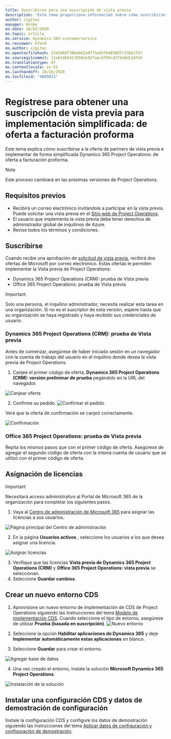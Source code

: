 ```yaml
---
title: Suscribirse para una suscripción de vista previa
description: 'Este tema proporciona información sobre cómo suscribirse y realizar la implementación simplificada de Project Operations: de oferta a facturación proforma.'
author: sigitac
manager: Annbe
ms.date: 10/07/2020
ms.topic: article
ms.service: dynamics-365-customerservice
ms.reviewer: kfend
ms.author: sigitac
ms.openlocfilehash: 5342466f308ab62a9f73a85fbd838d7c33bb1f47
ms.sourcegitcommit: 11a61db54119503e82faec5f99c4273e8d1247e5
ms.translationtype: HT
ms.contentlocale: es-ES
ms.lasthandoff: 10/16/2020
ms.locfileid: "4085011"
---
```

# <a name="sign-up-for-a-preview-subscription-for-lite-deployment--deal-to-proforma-invoicing"></a>Regístrese para obtener una suscripción de vista previa para implementación simplificada: de oferta a facturación proforma

Este tema explica cómo suscribirse a la oferta de partners de vista previa e implementar de forma simplificada Dynamics 365 Project Operations: de oferta a facturación proforma.

> [!NOTE]
> Este proceso cambiará en las próximas versiones de Project Operations.

## <a name="prerequisites"></a>Requisitos previos

- Recibirá un correo electrónico invitándole a participar en la vista previa. Puede solicitar una vista previa en el [Sitio web de Project Operations](https://dynamics.microsoft.com/en-us/project-operations/overview/).
- El usuario que implementa la vista previa debe tener derechos de administrador global de inquilinos de Azure.
- Revise todos los términos y condiciones.

## <a name="subscribe"></a>Suscribirse

Cuando recibe una aprobación de [solicitud de vista previa](https://forms.office.com/FormsPro/Pages/ResponsePage.aspx?id=v4j5cvGGr0GRqy180BHbR56j8lZs0FdAvwT75_WNFyxUMkRDV1NYQU5TNjE2VjhKOVBUNVg2R0s1NC4u), recibirá dos ofertas de Microsoft por correo electrónico. Estas ofertas le permiten implementar la Vista previa de Project Operations:

- Dynamics 365 Project Operations (CRM): prueba de Vista previa
- Office 365 Project Operations: prueba de Vista previa

> [!IMPORTANT]
> Solo una persona, el inquilino administrador, necesita realizar esta tarea en una organización. Si no es el suscriptor de esta versión, espere hasta que su organización se haya registrado y haya recibido sus credenciales de usuario.

### <a name="dynamics-365-project-operations-crm---preview-trial"></a>Dynamics 365 Project Operations (CRM): prueba de Vista previa 

Antes de comenzar, asegúrese de haber iniciado sesión en un navegador con la cuenta de trabajo del usuario en el inquilino donde desea la vista previa de Project Operations.

1. Canjee el primer código de oferta, **Dynamics 365 Project Operations (CRM): versión preliminar de prueba** pegándolo en la URL del navegador.

![Canjear oferta](./media/16RedeemFirstOfferNew.png)

2. Confirme su pedido.
![Confirmar el pedido](./media/17ConfirmOrderNew.png)

Verá que la oferta de confirmación se canjeó correctamente.

![Confirmación](./media/18OrderConfirmationNew.png)

### <a name="office-365-project-operations---preview-trial"></a>Office 365 Project Operations: prueba de Vista previa

Repita los mismos pasos que con el primer código de oferta. Asegúrese de agregar el segundo código de oferta con la misma cuenta de usuario que se utilizó con el primer código de oferta.

## <a name="assign-licenses"></a>Asignación de licencias

> [!IMPORTANT]
> Necesitará acceso administrativo al Portal de Microsoft 365 de la organización para completar los siguientes pasos.


1. Vaya al [Centro de administración de Microsoft 365](https://portal.office.com/) para asignar las licencias a sus usuarios.

![Página principal del Centro de administración](./media/14AdminPortal.png)

2. En la página **Usuarios activos** , seleccione los usuarios a los que desea asignar una licencia.

![Asignar licencias](./media/15AssignLicenses.png)

3. Verifique que las licencias **Vista previa de Dynamics 365 Project Operations (CRM)** y **Office 365 Project Operations: vista previa** se seleccionan. 
4. Seleccione **Guardar cambios**.

## <a name="create-a-new-cds-environment"></a>Crear un nuevo entorno CDS

1. Aprovisione un nuevo entorno de implementación de CDS de Project Operations siguiendo las instrucciones del tema [Modelo de implementación CDS](lite-deployment.md). Cuando seleccione el tipo de entorno, asegúrese de utilizar **Prueba (basada en suscripción)**.
![Nuevo entorno](./media/19CreateEnvironment.png)

2. Seleccione la opción **Habilitar aplicaciones de Dynamics 365** y deje **Implementar automáticamente estas aplicaciones** en blanco.  
3. Seleccione **Guardar** para crear el entorno.

![Agregar base de datos](./media/20CreateEnvironment1.png)

4. Una vez creado el entorno, instale la solución **Microsoft Dynamics 365 Project Operations**. 

![Instalación de la solución](./media/21InstallSolution.png)

## <a name="install-a-cds-configuration-and-setup-demo-data"></a>Instalar una configuración CDS y datos de demostración de configuración

Instale la configuración CDS y configure los datos de demostración siguiendo las instrucciones del tema [Aplicar datos de configuración y configuración de demostración](lite-apply-demo-setup-config-data.md).

